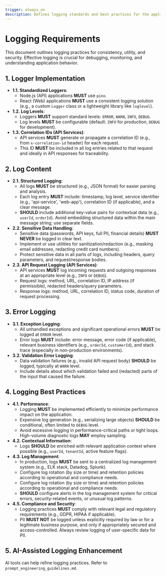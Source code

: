 ```yaml
---
trigger: always_on
description: Defines logging standards and best practices for the application
---
```


# Logging Requirements

This document outlines logging practices for consistency, utility, and security. Effective logging is crucial for debugging, monitoring, and understanding application behavior.

## 1. Logger Implementation

*   **1.1. Standardized Loggers**:
    *   Node.js (API) applications **MUST** use `pino`.
    *   React (Web) applications **MUST** use a consistent logging solution (e.g., a custom `Logger` class or a lightweight library like `loglevel`).
*   **1.2. Log Levels**:
    *   Loggers **MUST** support standard levels: `ERROR`, `WARN`, `INFO`, `DEBUG`.
    *   Log levels **MUST** be configurable (default: `INFO` for production, `DEBUG` for development).
*   **1.3. Correlation IDs (API Services)**:
    *   API services **MUST** generate or propagate a correlation ID (e.g., from `x-correlation-id` header) for each request.
    *   This ID **MUST** be included in all log entries related to that request and ideally in API responses for traceability.

## 2. Log Content

*   **2.1. Structured Logging**:
    *   All logs **MUST** be structured (e.g., JSON format) for easier parsing and analysis.
    *   Each log entry **MUST** include: timestamp, log level, service identifier (e.g., 'api-service', 'web-app'), correlation ID (if applicable), and a clear message.
    *   **SHOULD** include additional key-value pairs for contextual data (e.g., `userId`, `orderId`). Avoid embedding structured data within the main message string; use separate fields.
*   **2.2. Sensitive Data Handling**:
    *   Sensitive data (passwords, API keys, full PII, financial details) **MUST NEVER** be logged in clear text.
    *   Implement or use utilities for sanitization/redaction (e.g., masking email addresses, redacting credit card numbers).
    *   Protect sensitive data in all parts of logs, including headers, query parameters, and request/response bodies.
*   **2.3. API Request Logging (API Services)**:
    *   API services **MUST** log incoming requests and outgoing responses at an appropriate level (e.g., `INFO` or `DEBUG`).
    *   Request logs: method, URL, correlation ID, IP address (if permissible), redacted headers/query parameters.
    *   Response logs: method, URL, correlation ID, status code, duration of request processing.

## 3. Error Logging

*   **3.1. Exception Logging**:
    *   All unhandled exceptions and significant operational errors **MUST** be logged at `ERROR` level.
    *   Error logs **MUST** include: error message, error code (if applicable), relevant business identifiers (e.g., `orderId`, `customerId`), and stack trace (especially in non-production environments).
*   **3.2. Validation Error Logging**:
    *   Data validation failures (e.g., invalid API request body) **SHOULD** be logged, typically at `WARN` level.
    *   Include details about which validation failed and (redacted) parts of the input that caused the failure.

## 4. Logging Best Practices

*   **4.1. Performance**:
    *   Logging **MUST** be implemented efficiently to minimize performance impact on the application.
    *   Expensive log generation (e.g., serializing large objects) **SHOULD** be conditional, often limited to `DEBUG` level.
    *   Avoid excessive logging in performance-critical paths or tight loops. High-volume diagnostic logs **MAY** employ sampling.
*   **4.2. Contextual Information**:
    *   Logs **SHOULD** be enriched with relevant application context where possible (e.g., `userId`, `tenantId`, active feature flags).
*   **4.3. Log Management**:
    *   In production, logs **MUST** be sent to a centralized log management system (e.g., ELK stack, Datadog, Splunk).
    *   Configure log rotation (by size or time) and retention policies according to operational and compliance needs.
    *   Configure log rotation (by size or time) and retention policies according to operational and compliance needs.
    *   **SHOULD** configure alerts in the log management system for critical errors, security-related events, or unusual log patterns.
*   **4.5. Compliance and Security**:
    *   Logging practices **MUST** comply with relevant legal and regulatory requirements (e.g., GDPR, HIPAA if applicable).
    *   PII **MUST NOT** be logged unless explicitly required by law or for a legitimate business purpose, and only if appropriately secured and access-controlled. Always review logging of user-specific data for PII.

## 5. AI-Assisted Logging Enhancement

AI tools can help refine logging practices. Refer to `prompt_engineering_guidelines.md`.
